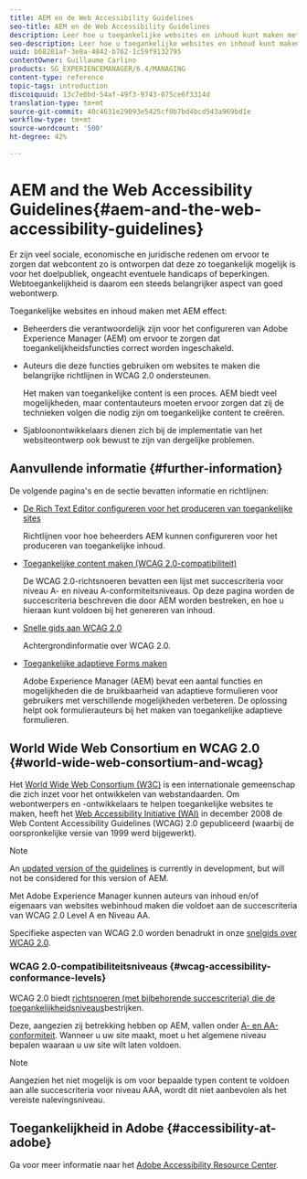 ```yaml
---
title: AEM en de Web Accessibility Guidelines
seo-title: AEM en de Web Accessibility Guidelines
description: Leer hoe u toegankelijke websites en inhoud kunt maken met AEM.
seo-description: Leer hoe u toegankelijke websites en inhoud kunt maken met AEM.
uuid: b68281af-3e8a-4842-b762-1c59f9132795
contentOwner: Guillaume Carlino
products: SG_EXPERIENCEMANAGER/6.4/MANAGING
content-type: reference
topic-tags: introduction
discoiquuid: 13c7e0bd-54af-49f3-9743-075ce6f3314d
translation-type: tm+mt
source-git-commit: 40c4631e29093e5425cf0b7bd4bcd543a969bd1e
workflow-type: tm+mt
source-wordcount: '500'
ht-degree: 42%

---
```



# AEM and the Web Accessibility Guidelines{#aem-and-the-web-accessibility-guidelines}

Er zijn veel sociale, economische en juridische redenen om ervoor te zorgen dat webcontent zo is ontworpen dat deze zo toegankelijk mogelijk is voor het doelpubliek, ongeacht eventuele handicaps of beperkingen. Webtoegankelijkheid is daarom een steeds belangrijker aspect van goed webontwerp.

Toegankelijke websites en inhoud maken met AEM effect:

* Beheerders die verantwoordelijk zijn voor het configureren van Adobe Experience Manager (AEM) om ervoor te zorgen dat toegankelijkheidsfuncties correct worden ingeschakeld.
* Auteurs die deze functies gebruiken om websites te maken die belangrijke richtlijnen in WCAG 2.0 ondersteunen.

   Het maken van toegankelijke content is een proces. AEM biedt veel mogelijkheden, maar contentauteurs moeten ervoor zorgen dat zij de technieken volgen die nodig zijn om toegankelijke content te creëren.

* Sjabloonontwikkelaars dienen zich bij de implementatie van het websiteontwerp ook bewust te zijn van dergelijke problemen.

## Aanvullende informatie {#further-information}

De volgende pagina&#39;s en de sectie bevatten informatie en richtlijnen:

* [De Rich Text Editor configureren voor het produceren van toegankelijke sites](/help/sites-administering/rte-accessible-content.md)

   Richtlijnen voor hoe beheerders AEM kunnen configureren voor het produceren van toegankelijke inhoud.

* [Toegankelijke content maken (WCAG 2.0-compatibiliteit)](/help/sites-authoring/creating-accessible-content.md)

   De WCAG 2.0-richtsnoeren bevatten een lijst met succescriteria voor niveau A- en niveau A-conformiteitsniveaus. Op deze pagina worden de succescriteria beschreven die door AEM worden bestreken, en hoe u hieraan kunt voldoen bij het genereren van inhoud.

* [Snelle gids aan WCAG 2.0](/help/managing/qg-wcag.md)

   Achtergrondinformatie over WCAG 2.0.

* [Toegankelijke adaptieve Forms maken](/help/forms/using/creating-accessible-adaptive-forms.md)

   Adobe Experience Manager (AEM) bevat een aantal functies en mogelijkheden die de bruikbaarheid van adaptieve formulieren voor gebruikers met verschillende mogelijkheden verbeteren. De oplossing helpt ook formulierauteurs bij het maken van toegankelijke adaptieve formulieren.

## World Wide Web Consortium en WCAG 2.0 {#world-wide-web-consortium-and-wcag}

Het [World Wide Web Consortium (W3C)](https://www.w3.org/) is een internationale gemeenschap die zich inzet voor het ontwikkelen van webstandaarden. Om webontwerpers en -ontwikkelaars te helpen toegankelijke websites te maken, heeft het [Web Accessibility Initiative (WAI)](https://www.w3.org/WAI/) in december 2008 de Web Content Accessibility Guidelines (WCAG) 2.0 [](https://www.w3.org/TR/WCAG20/) gepubliceerd (waarbij de oorspronkelijke versie van 1999 werd bijgewerkt).

>[!NOTE]
>
>An [updated version of the guidelines](https://www.w3.org/TR/WCAG21/) is currently in development, but will not be considered for this version of AEM.

Met Adobe Experience Manager kunnen auteurs van inhoud en/of eigenaars van websites webinhoud maken die voldoet aan de succescriteria van WCAG 2.0 Level A en Niveau AA.

Specifieke aspecten van WCAG 2.0 worden benadrukt in onze [snelgids over WCAG 2.0](/help/managing/qg-wcag.md).

### WCAG 2.0-compatibiliteitsniveaus {#wcag-accessibility-conformance-levels}

WCAG 2.0 biedt [richtsnoeren (met bijbehorende succescriteria) die de toegankelijkheidsniveaus](https://www.w3.org/TR/UNDERSTANDING-WCAG20/conformance.html)bestrijken.

Deze, aangezien zij betrekking hebben op AEM, vallen onder [A- en AA-conformiteit](/help/sites-authoring/creating-accessible-content.md). Wanneer u uw site maakt, moet u het algemene niveau bepalen waaraan u uw site wilt laten voldoen.

>[!NOTE]
>
>Aangezien het niet mogelijk is om voor bepaalde typen content te voldoen aan alle succescriteria voor niveau AAA, wordt dit niet aanbevolen als het vereiste nalevingsniveau.

## Toegankelijkheid in Adobe {#accessibility-at-adobe}

Ga voor meer informatie naar het [Adobe Accessibility Resource Center](https://www.adobe.com/accessibility/).
